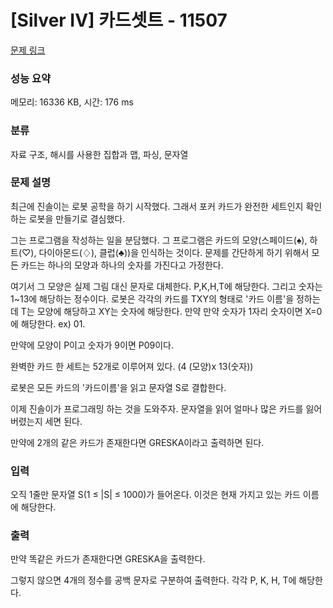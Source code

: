 # [Silver IV] 카드셋트 - 11507 

[문제 링크](https://www.acmicpc.net/problem/11507) 

### 성능 요약

메모리: 16336 KB, 시간: 176 ms

### 분류

자료 구조, 해시를 사용한 집합과 맵, 파싱, 문자열

### 문제 설명

<p>최근에 진솔이는 로봇 공학을 하기 시작했다. 그래서 포커 카드가 완전한 세트인지 확인하는 로봇을 만들기로 결심했다.</p>

<p>그는 프로그램을 작성하는 일을 분담했다. 그 프로그램은 카드의 모양(스페이드(♠), 하트(♡), 다이아몬드(♢), 클럽(♣))을 인식하는 것이다. 문제를 간단하게 하기 위해서 모든 카드는 하나의 모양과 하나의 숫자를 가진다고 가정한다.</p>

<p>여기서 그 모양은 실제 그림 대신 문자로 대체한다. P,K,H,T에 해당한다. 그리고 숫자는 1~13에 해당하는 정수이다. 로봇은 각각의 카드를 TXY의 형태로 '카드 이름'을 정하는데 T는 모양에 해당하고 XY는 숫자에 해당한다. 만약 만약 숫자가 1자리 숫자이면 X=0에 해당한다. ex) 01.</p>

<p>만약에 모양이 P이고 숫자가 9이면 P09이다.</p>

<p>완벽한 카드 한 세트는 52개로 이루어져 있다. (4 (모양)x 13(숫자))</p>

<p>로봇은 모든 카드의 '카드이름'을 읽고 문자열 S로 결합한다.</p>

<p>이제 진솔이가 프로그래밍 하는 것을 도와주자.  문자열을 읽어 얼마나 많은 카드를 잃어버렸는지 세면 된다.</p>

<p>만약에 2개의 같은 카드가 존재한다면 GRESKA이라고 출력하면 된다.</p>

### 입력 

 <p>오직 1줄만 문자열 S(1 ≤ |S| ≤ 1000)가 들어온다. 이것은 현재 가지고 있는 카드 이름에 해당한다.</p>

### 출력 

 <p>만약 똑같은 카드가 존재한다면 GRESKA을 출력한다.</p>

<p>그렇지 않으면 4개의 정수를 공백 문자로 구분하여 출력한다. 각각 P, K, H, T에 해당한다.</p>

